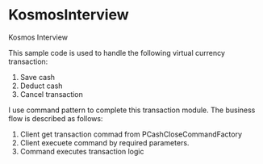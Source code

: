 # KosmosInterview
Kosmos Interview

This sample code is used to handle the following virtual currency transaction:
1. Save cash
2. Deduct cash
3. Cancel transaction

I use command pattern to complete this transaction module. The business flow is described as follows:
1. Client get transaction commad from PCashCloseCommandFactory
2. Client execuete command by required parameters.
3. Command executes transaction logic

